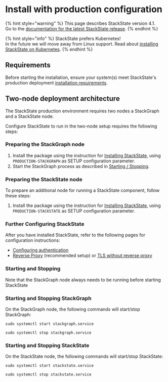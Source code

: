 # Install with production configuration

{% hint style="warning" %}
This page describes StackState version 4.1.  
Go to the [documentation for the latest StackState release](https://docs.stackstate.com/).
{% endhint %}

{% hint style="info" %}
StackState prefers Kubernetes!  
In the future we will move away from Linux support. Read about [installing StackState on Kubernetes](../kubernetes_install/).
{% endhint %}

## Requirements

Before starting the installation, ensure your system\(s\) meet StackState's production deployment [installation requirements](../../requirements.md).

## Two-node deployment architecture

The StackState production environment requires two nodes a StackGraph and a StackState node.

Configure StackState to run in the two-node setup requires the following steps:

### Preparing the StackGraph node

1. Install the package using the instruction for [Installing StackState](install_stackstate.md), using `PRODUCTION-STACKGRAPH` as SETUP configuration parameter.
2. Start the StackGraph process as described in [Starting / Stopping](production-installation.md#starting-and-stopping).

### Preparing the StackState node

To prepare an additional node for running a StackState component, follow these steps:

1. Install the package using the instruction for [Installing StackState](install_stackstate.md), using `PRODUCTION-STACKSTATE` as SETUP configuration parameter.

### Further Configuring StackState

After you have installed StackState, refer to the following pages for configuration instructions:

* [Configuring authentication](../../authentication.md)
* [Reverse Proxy](reverse_proxy.md) \(recommended setup\) or [TLS without reverse proxy](how_to_setup_tls_without_reverse_proxy.md)

### Starting and Stopping

Note that the StackGraph node always needs to be running before starting StackState

### Starting and Stopping StackGraph

On the StackGraph node, the following commands will start/stop StackGraph:

`sudo systemctl start stackgraph.service`

`sudo systemctl stop stackgraph.service`

### Starting and Stopping StackState

On the StackState node, the following commands will start/stop StackState:

`sudo systemctl start stackstate.service`

`sudo systemctl stop stackstate.service`

